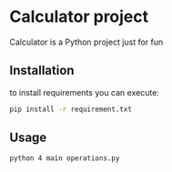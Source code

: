 # Calculator project

Calculator is a Python project just for fun

## Installation

to install requirements you can execute:

```bash
pip install -r requirement.txt
```

## Usage

```
python 4 main operations.py
```
